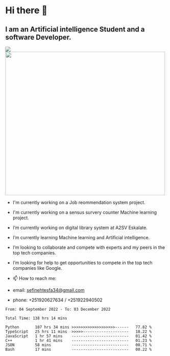 # Hi there 👋
## I am an Artificial intelligence Student and a software Developer.
<img src = "https://github-readme-stats.vercel.app/api?username=sefinehtesfa34&&show_icons=true&title_color=ffffff&icon_color=bb2acf&text_color=daf7dc&bg_color=151515"/>
<img src="https://wakatime.com/share/@sefinehtesfa34/ae9674e3-b462-4438-9120-52fc3d0ffbbb.png" width ="500" height = "450"/>

- I'm currently working on a Job reommendation system project.
- I'm currently working on a sensus survery counter Machine learning project.
-  I’m currently working on digital library system at A2SV Eskalate.
-  I’m currently learning Machine learning and Artificial intelligence.
-  I’m looking to collaborate and compete with experts and my peers in the top tech companies.
-  I’m looking for help to get opportunities to compete in the top tech companies like Google.

- 📫 How to reach me: 
- email: sefinehtesfa34@gmail.com
- phone: +251920627634 / +251922940502
<!--START_SECTION:waka-->

```text
From: 04 September 2022 - To: 03 December 2022

Total Time: 138 hrs 14 mins

Python       107 hrs 34 mins >>>>>>>>>>>>>>>>>>>------   77.82 %
TypeScript   25 hrs 11 mins  >>>>>--------------------   18.22 %
JavaScript   1 hr 57 mins    -------------------------   01.42 %
C++          1 hr 41 mins    -------------------------   01.23 %
JSON         58 mins         -------------------------   00.71 %
Bash         17 mins         -------------------------   00.22 %
```

<!--END_SECTION:waka-->
